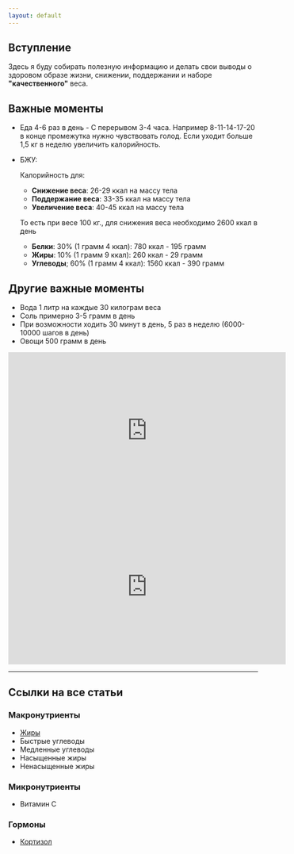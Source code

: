 ```yaml
---
layout: default
---
```


## Вступление
Здесь я буду собирать полезную информацию и делать свои выводы о здоровом образе жизни, снижении, поддержании и наборе **"качественного"** веса.

## Важные моменты
- Еда 4-6 раз в день - С перерывом 3-4 часа. Например 8-11-14-17-20 в конце промежутка нужно чувствовать голод. Если уходит больше 1,5 кг в неделю увеличить калорийность.
- БЖУ:

	Калорийность для:
	- **Снижение веса**: 26-29 ккал на массу тела
	- **Поддержание веса**: 33-35 ккал на массу тела
	- **Увеличение веса**: 40-45 ккал на массу тела
	
	То есть при весе 100 кг., для снижения веса необходимо 2600 ккал в день
	- **Белки**: 30% (1 грамм 4 ккал): 780 ккал - 195 грамм
	- **Жиры**: 10% (1 грамм 9 ккал): 260 ккал - 29 грамм
	- **Углеводы**; 60% (1 грамм 4 ккал): 1560 ккал - 390 грамм


## Другие важные моменты
- Вода 1 литр на каждые 30 килограм веса
- Соль примерно 3-5 грамм в день
- При возможности ходить 30 минут в день, 5 раз в неделю (6000-10000 шагов в день)
- Овощи 500 грамм в день

<iframe width="560" height="315" src="https://www.youtube.com/embed/dzISo0D7HJI?controls=0" frameborder="0" allow="accelerometer; autoplay; encrypted-media; gyroscope; picture-in-picture" allowfullscreen></iframe>


<iframe width="560" height="315" src="https://www.youtube.com/embed/lnnl7Jyf3hU?controls=0" frameborder="0" allow="accelerometer; autoplay; encrypted-media; gyroscope; picture-in-picture" allowfullscreen></iframe>

---

## Ссылки на все статьи

### Макронутриенты
- [Жиры](./fat.md)
- Быстрые углеводы
- Медленные углеводы
- Насыщенные жиры
- Ненасыщенные жиры

### Микронутриенты
- Витамин C

### Гормоны
- [Кортизол](./cortisol.md)
